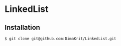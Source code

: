LinkedList
========================

Installation
------------

```bash
$ git clone git@github.com:DimaKrit/LinkedList.git

```
